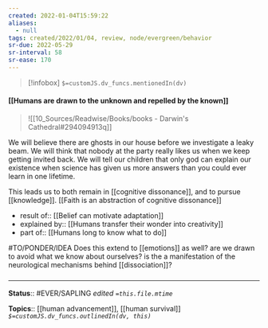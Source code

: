 ```yaml
---
created: 2022-01-04T15:59:22 
aliases:
  - null
tags: created/2022/01/04, review, node/evergreen/behavior
sr-due: 2022-05-29
sr-interval: 58
sr-ease: 170
---
```

> [!infobox]
`$=customJS.dv_funcs.mentionedIn(dv)`

#### [[Humans are drawn to the unknown and repelled by the known]] 

> ![[10_Sources/Readwise/Books/books - Darwin's Cathedral#294094913q]]

We will believe there are ghosts in our house before we investigate a leaky beam. We will think that nobody at the party really likes us when we keep getting invited back. We will tell our children that only god can explain our existence when science has given us more answers than you could ever learn in one lifetime.

This leads us to both remain in [[cognitive dissonance]], and to pursue [[knowledge]].
[[Faith is an abstraction of cognitive dissonance]]

- result of:: [[Belief can motivate adaptation]]
- explained by:: [[Humans transfer their wonder into creativity]]
- part of:: [[Humans long to know what to do]]

#TO/PONDER/IDEA Does this extend to [[emotions]] as well? are we drawn to avoid what we know about ourselves? is the a manifestation of the neurological mechanisms behind [[dissociation]]?
### <hr class="footnote"/>

**Status**:: #EVER/SAPLING 
*edited `=this.file.mtime`*

**Topics**:: [[human advancement]], [[human survival]]
*`$=customJS.dv_funcs.outlinedIn(dv, this)`*
